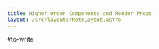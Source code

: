 ```yaml
---
title: Higher Order Components and Render Props
layout: /src/layouts/NoteLayout.astro
---
```



#to-write 
